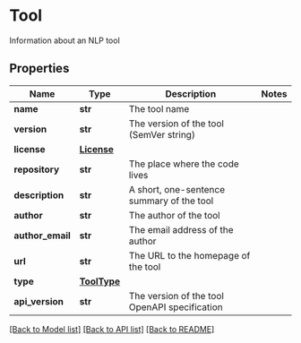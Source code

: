 # Tool

Information about an NLP tool

## Properties
Name | Type | Description | Notes
------------ | ------------- | ------------- | -------------
**name** | **str** | The tool name | 
**version** | **str** | The version of the tool (SemVer string) | 
**license** | [**License**](License.md) |  | 
**repository** | **str** | The place where the code lives | 
**description** | **str** | A short, one-sentence summary of the tool | 
**author** | **str** | The author of the tool | 
**author_email** | **str** | The email address of the author | 
**url** | **str** | The URL to the homepage of the tool | 
**type** | [**ToolType**](ToolType.md) |  | 
**api_version** | **str** | The version of the tool OpenAPI specification | 

[[Back to Model list]](../README.md#documentation-for-models) [[Back to API list]](../README.md#documentation-for-api-endpoints) [[Back to README]](../README.md)



